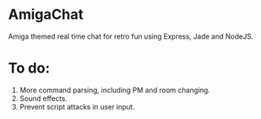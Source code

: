 AmigaChat
=========

Amiga themed real time chat for retro fun using Express, Jade and NodeJS.

To do:
=========
1. More command parsing, including PM and room changing.
2. Sound effects.
3. Prevent script attacks in user input.


